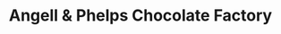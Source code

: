 ---
title: "Angell & Phelps Chocolate Factory"
url: /daytona-beach/angell-und-phelps-chocolate-factory/
shop: Schokolade
---